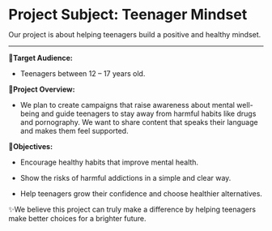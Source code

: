 <h1 style="border:none; margin:0;">Project Subject: Teenager Mindset</h1>

Our project is about helping teenagers build a positive and healthy mindset.

---

**🎯Target Audience:**
- Teenagers between 12 – 17 years old.

**📌Project Overview:**
- We plan to create campaigns that raise awareness about mental well-being and guide teenagers to stay away from harmful habits like drugs and pornography. We want to share content that speaks their language and makes them feel supported.

**🌱Objectives:**
- Encourage healthy habits that improve mental health.

- Show the risks of harmful addictions in a simple and clear way.

- Help teenagers grow their confidence and choose healthier alternatives.
 
✨We believe this project can truly make a difference by helping teenagers make better choices for a brighter future.
